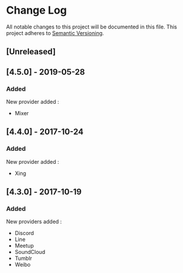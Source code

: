 # Change Log

All notable changes to this project will be documented in this file. This project adheres to [Semantic Versioning](http://semver.org/).


## [Unreleased]

## [4.5.0] - 2019-05-28
### Added
New provider added :
- Mixer

## [4.4.0] - 2017-10-24
### Added
New provider added :
- Xing


## [4.3.0] - 2017-10-19
### Added
New providers added :
- Discord
- Line
- Meetup
- SoundCloud		
- Tumblr
- Weibo
